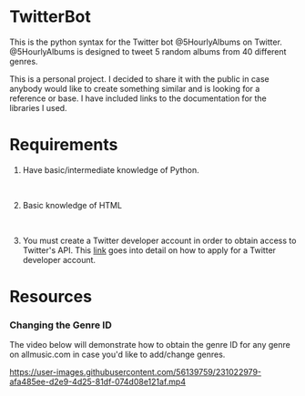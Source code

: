 # TwitterBot
This is the python syntax for the Twitter bot @5HourlyAlbums on Twitter. @5HourlyAlbums is designed to tweet 5 random albums from 40 different genres. 


This is a personal project. I decided to share it with the public in case anybody would like to create something similar and is looking for a reference or base. I have included links to the documentation for the libraries I used.

# Requirements
1. Have basic/intermediate knowledge of Python.
<br />

2. Basic knowledge of HTML

<br />

3. You must create a Twitter developer account in order to obtain access to Twitter's API. This [link](https://developer.twitter.com/en/support/twitter-api/developer-account) goes into detail on how to apply for a Twitter developer account.

# Resources

### Changing the Genre ID
The video below will demonstrate how to obtain the genre ID for any genre on allmusic.com in case you'd like to add/change genres.




https://user-images.githubusercontent.com/56139759/231022979-afa485ee-d2e9-4d25-81df-074d08e121af.mp4

